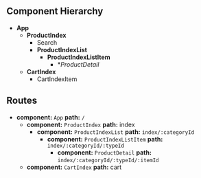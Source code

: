 ## Component Hierarchy

* **App**
  * **ProductIndex**
    * Search
    * **ProductIndexList**
      * **ProductIndexListItem**
        * **ProductDetail*
  * **CartIndex**
    * CartIndexItem


## Routes

* **component:** `App` **path:** `/`
  * **component:** `ProductIndex` **path:** index
    * **component:** `ProductIndexList` **path:** `index/:categoryId`
      * **component:** `ProductIndexListItem` **path:** `index/:categoryId/:typeId`
        * **component:** `ProductDetail` **path:** `index/:categoryId/:typeId/:itemId`
  * **component:** `CartIndex` **path:** cart
